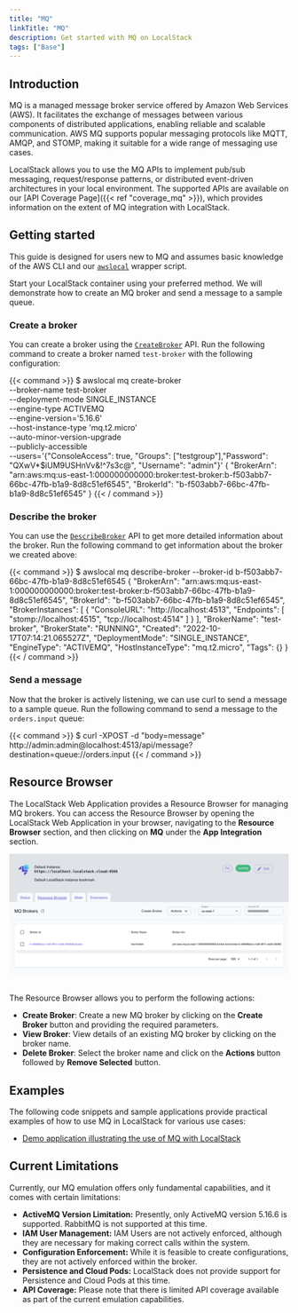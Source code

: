 ```yaml
---
title: "MQ"
linkTitle: "MQ"
description: Get started with MQ on LocalStack
tags: ["Base"]
---
```


## Introduction

MQ is a managed message broker service offered by Amazon Web Services (AWS).
It facilitates the exchange of messages between various components of distributed applications, enabling reliable and scalable communication.
AWS MQ supports popular messaging protocols like MQTT, AMQP, and STOMP, making it suitable for a wide range of messaging use cases.

LocalStack allows you to use the MQ APIs to implement pub/sub messaging, request/response patterns, or distributed event-driven architectures in your local environment.
The supported APIs are available on our [API Coverage Page]({{< ref "coverage_mq" >}}), which provides information on the extent of MQ integration with LocalStack.

## Getting started

This guide is designed for users new to MQ and assumes basic knowledge of the AWS CLI and our [`awslocal`](https://github.com/localstack/awscli-local)  wrapper script.

Start your LocalStack container using your preferred method.
We will demonstrate how to create an MQ broker and send a message to a sample queue.

### Create a broker

You can create a broker using the [`CreateBroker`](https://docs.aws.amazon.com/amazon-mq/latest/api-reference/brokers.html#brokerspost) API.
Run the following command to create a broker named `test-broker` with the following configuration:

{{< command >}}
$ awslocal mq create-broker \
    --broker-name test-broker \
    --deployment-mode SINGLE_INSTANCE \
    --engine-type ACTIVEMQ \
    --engine-version='5.16.6' \
    --host-instance-type 'mq.t2.micro' \
    --auto-minor-version-upgrade \
    --publicly-accessible \
    --users='{"ConsoleAccess": true, "Groups": ["testgroup"],"Password": "QXwV*$iUM9USHnVv&!^7s3c@", "Username": "admin"}'
<disable-copy>
{
    "BrokerArn": "arn:aws:mq:us-east-1:000000000000:broker:test-broker:b-f503abb7-66bc-47fb-b1a9-8d8c51ef6545",
    "BrokerId": "b-f503abb7-66bc-47fb-b1a9-8d8c51ef6545"
}
</disable-copy>
{{< / command >}}

### Describe the broker

You can use the [`DescribeBroker`](https://docs.aws.amazon.com/amazon-mq/latest/api-reference/brokers.html#brokersget) API to get more detailed information about the broker.
Run the following command to get information about the broker we created above:

{{< command >}}
$ awslocal mq describe-broker --broker-id
<disable-copy>
b-f503abb7-66bc-47fb-b1a9-8d8c51ef6545
{
    "BrokerArn": "arn:aws:mq:us-east-1:000000000000:broker:test-broker:b-f503abb7-66bc-47fb-b1a9-8d8c51ef6545",
    "BrokerId": "b-f503abb7-66bc-47fb-b1a9-8d8c51ef6545",
    "BrokerInstances": [
        {
            "ConsoleURL": "http://localhost:4513",
            "Endpoints": [
                "stomp://localhost:4515",
                "tcp://localhost:4514"
            ]
        }
    ],
    "BrokerName": "test-broker",
    "BrokerState": "RUNNING",
    "Created": "2022-10-17T07:14:21.065527Z",
    "DeploymentMode": "SINGLE_INSTANCE",
    "EngineType": "ACTIVEMQ",
    "HostInstanceType": "mq.t2.micro",
    "Tags": {}
}
</disable-copy>
{{< / command >}}

### Send a message

Now that the broker is actively listening, we can use curl to send a message to a sample queue.
Run the following command to send a message to the `orders.input` queue:

{{< command >}}
$ curl -XPOST -d "body=message" http://admin:admin@localhost:4513/api/message\?destination\=queue://orders.input
{{< / command >}}

## Resource Browser

The LocalStack Web Application provides a Resource Browser for managing MQ brokers.
You can access the Resource Browser by opening the LocalStack Web Application in your browser, navigating to the **Resource Browser** section, and then clicking on **MQ** under the **App Integration** section.

<img src="mq-resource-browser.png" alt="MQ Resource Browser" title="MQ Resource Browser" width="900" />
<br>
<br>

The Resource Browser allows you to perform the following actions:

- **Create Broker**: Create a new MQ broker by clicking on the **Create Broker** button and providing the required parameters.
- **View Broker**: View details of an existing MQ broker by clicking on the broker name.
- **Delete Broker**: Select the broker name and click on the **Actions** button followed by **Remove Selected** button.

## Examples

The following code snippets and sample applications provide practical examples of how to use MQ in LocalStack for various use cases:

- [Demo application illustrating the use of MQ with LocalStack](https://github.com/localstack/localstack-pro-samples/tree/master/mq-broker)

## Current Limitations

Currently, our MQ emulation offers only fundamental capabilities, and it comes with certain limitations:

- **ActiveMQ Version Limitation:** Presently, only ActiveMQ version 5.16.6 is supported.
  RabbitMQ is not supported at this time.
- **IAM User Management:** IAM Users are not actively enforced, although they are necessary for making correct calls within the system.
- **Configuration Enforcement:** While it is feasible to create configurations, they are not actively enforced within the broker.
- **Persistence and Cloud Pods:** LocalStack does not provide support for Persistence and Cloud Pods at this time.
- **API Coverage:** Please note that there is limited API coverage available as part of the current emulation capabilities.
